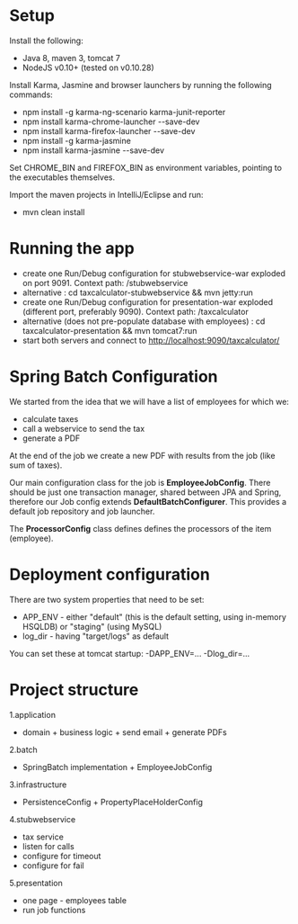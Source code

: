 # Setup

Install the following:
* Java 8, maven 3, tomcat 7
* NodeJS v0.10+ (tested on v0.10.28)

 
Install Karma, Jasmine and browser launchers by running the following commands:
* npm install -g karma-ng-scenario karma-junit-reporter
* npm install karma-chrome-launcher --save-dev
* npm install karma-firefox-launcher --save-dev
* npm install -g karma-jasmine
* npm install karma-jasmine --save-dev

Set CHROME\_BIN and FIREFOX\_BIN as environment variables, pointing to the executables themselves.

Import the maven projects in IntelliJ/Eclipse and run:
* mvn clean install

# Running the app

* create one Run/Debug configuration for stubwebservice-war exploded on port 9091. Context path: /stubwebservice
* alternative : cd taxcalculator-stubwebservice && mvn jetty:run
* create one Run/Debug configuration for presentation-war exploded (different port, preferably 9090). Context path: /taxcalculator
* alternative (does not pre-populate database with employees) : cd taxcalculator-presentation && mvn tomcat7:run
* start both servers and connect to [http://localhost:9090/taxcalculator/](http://localhost:9090/taxcalculator/)

# Spring Batch Configuration
We started from the idea that we will have a list of employees for which we:
* calculate taxes
* call a webservice to send the tax
* generate a PDF

At the end of the job we create a new PDF with results from the job (like sum of taxes).

Our main configuration class for the job is __EmployeeJobConfig__.
There should be just one transaction manager, shared between JPA and Spring, therefore our Job config extends __DefaultBatchConfigurer__. This provides a default job repository and job launcher.

The __ProcessorConfig__ class defines defines the processors of the item (employee).

# Deployment configuration

There are two system properties that need to be set:
* APP_ENV - either "default" (this is the default setting, using in-memory HSQLDB) or "staging" (using MySQL)
* log_dir - having "target/logs" as default

You can set these at tomcat startup: -DAPP\_ENV=... -Dlog\_dir=...

# Project structure

1.application
* domain + business logic + send email + generate PDFs

2.batch
* SpringBatch implementation + EmployeeJobConfig

3.infrastructure
* PersistenceConfig + PropertyPlaceHolderConfig

4.stubwebservice
* tax service
* listen for calls
* configure for timeout
* configure for fail

5.presentation
* one page - employees table
* run job functions




